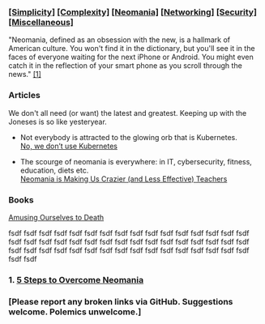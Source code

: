 ### [[Simplicity]](simplicity.md) [[Complexity]](complexity.md) [[Neomania]](neomania.md) [[Networking]](networking.md) [[Security]](security.md) [[Miscellaneous]](miscellaneous.md)

"Neomania, defined as an obsession with the new, is a hallmark of American culture. You won't find it in the dictionary, but you'll see it in the faces of everyone waiting for the next iPhone or Android. You might even catch it in the reflection of your smart phone as you scroll through the news." [[1]](#1.)

### Articles

We don't all need (or want) the latest and greatest. Keeping up with the Joneses is so like yesteryear.

* Not everybody is attracted to the glowing orb that is Kubernetes.  
[No, we don’t use Kubernetes](https://ably.com/blog/no-we-dont-use-kubernetes)

* The scourge of neomania is everywhere: in IT, cybersecurity, fitness, education, diets etc.  
[Neomania is Making Us Crazier (and Less Effective) Teachers](https://davestuartjr.com/neomania/)

### Books

[Amusing Ourselves to Death](https://en.wikipedia.org/wiki/Amusing_Ourselves_to_Death)

fsdf
fsdf
fsdf
fsdf
fsdf
fsdf
fsdf
fsdf
fsdf
fsdf
fsdf
fsdf
fsdf
fsdf
fsdf
fsdf
fsdf
fsdf
fsdf
fsdf
fsdf
fsdf
fsdf
fsdf
fsdf
fsdf
fsdf
fsdf
fsdf
fsdf
fsdf
fsdf
fsdf
fsdf
fsdf
fsdf
fsdf
fsdf
fsdf
fsdf
fsdf
fsdf
fsdf
fsdf
fsdf
fsdf
fsdf
fsdf
fsdf
fsdf

### 1. [5 Steps to Overcome Neomania](https://www.entrepreneur.com/article/290746)

### [Please report any broken links via GitHub. Suggestions welcome. Polemics unwelcome.]
